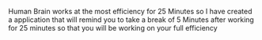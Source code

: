 Human Brain works at the most efficiency for 25 Minutes
so I have created a application that will remind you to take a break of 5 Minutes after working for 25 minutes so that you will be working on your full efficiency
